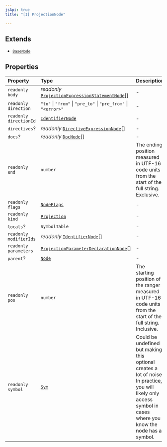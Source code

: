 ```yaml
---
jsApi: true
title: "[I] ProjectionNode"

---
```

## Extends

- [`BaseNode`](Interface.BaseNode.md)

## Properties

| Property | Type | Description |
| :------ | :------ | :------ |
| `readonly` `body` | *readonly* [`ProjectionExpressionStatementNode`](Interface.ProjectionExpressionStatementNode.md)[] | - |
| `readonly` `direction` | `"to"` \| `"from"` \| `"pre_to"` \| `"pre_from"` \| `"<error>"` | - |
| `readonly` `directionId` | [`IdentifierNode`](Interface.IdentifierNode.md) | - |
| `directives`? | *readonly* [`DirectiveExpressionNode`](Interface.DirectiveExpressionNode.md)[] | - |
| `docs`? | *readonly* [`DocNode`](Interface.DocNode.md)[] | - |
| `readonly` `end` | `number` | The ending position measured in UTF-16 code units from the start of the<br />full string. Exclusive. |
| `readonly` `flags` | [`NodeFlags`](Enumeration.NodeFlags.md) | - |
| `readonly` `kind` | [`Projection`](Enumeration.SyntaxKind.md#projection) | - |
| `locals`? | `SymbolTable` | - |
| `readonly` `modifierIds` | *readonly* [`IdentifierNode`](Interface.IdentifierNode.md)[] | - |
| `readonly` `parameters` | [`ProjectionParameterDeclarationNode`](Interface.ProjectionParameterDeclarationNode.md)[] | - |
| `parent`? | [`Node`](Type.Node.md) | - |
| `readonly` `pos` | `number` | The starting position of the ranger measured in UTF-16 code units from the<br />start of the full string. Inclusive. |
| `readonly` `symbol` | [`Sym`](Interface.Sym.md) | Could be undefined but making this optional creates a lot of noise. In practice,<br />you will likely only access symbol in cases where you know the node has a symbol. |
